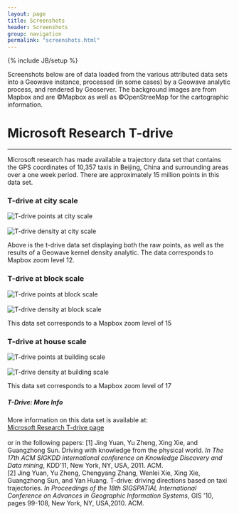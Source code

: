```yaml
---
layout: page
title: Screenshots
header: Screenshots
group: navigation
permalink: "screenshots.html"
---
```

{% include JB/setup %}


Screenshots below are of data loaded from the various attributed data sets into a Geowave instance, processed (in some cases) by a Geowave analytic process, and rendered by Geoserver.  The background images are from Mapbox and are &copy;Mapbox as well as &copy;OpenStreeMap for the cartographic information.


# Microsoft Research T-drive
---
Microsoft research has made available a trajectory data set that contains the GPS coordinates of 10,357 taxis in Beijing, China and surrounding areas over a one week period.
There are approximately 15 million points in this data set.

### T-drive at city scale
<img align="center" src="https://ngageoint.github.io/geowave/assets/images/t-drive-points-1.jpg" alt="T-drive points at city scale"><br/><br/>
<img align="center" src="https://ngageoint.github.io/geowave/assets/images/t-drive-density-1.jpg" alt="T-drive density at city scale">

Above is the t-drive data set displaying both the raw points, as well as the results of a Geowave kernel density analytic.  The data corresponds to Mapbox zoom level 12.  

### T-drive at block scale
<img align="center" src="https://ngageoint.github.io/geowave/assets/images/t-drive-points-2.jpg" alt="T-drive points at block scale"><br/><br/>
<img align="center" src="https://ngageoint.github.io/geowave/assets/images/t-drive-density-2.jpg" alt="T-drive density at block scale">

This data set corresponds to a Mapbox zoom level of 15

### T-drive at house scale
<img align="center" src="https://ngageoint.github.io/geowave/assets/images/t-drive-points-3.jpg" alt="T-drive points at building scale"><br/><br/>
<img align="center" src="https://ngageoint.github.io/geowave/assets/images/t-drive-density-3.jpg" alt="T-drive density at building scale">

This data set corresponds to a Mapbox zoom level of 17

<div class="note info">
  <h5>T-Drive: More Info</h5>
  <p>
	More information on this data set is available at: <br/>
	<a href="http://research.microsoft.com/apps/pubs/?id=152883">Microsoft Research T-drive page</a><br/><br/>
	or in the following papers:
	[1] Jing Yuan, Yu Zheng, Xing Xie, and Guangzhong Sun. Driving with knowledge from the physical world. <i>In The 17th ACM SIGKDD international conference on Knowledge Discovery and Data mining</i>, KDD'11, New York, NY, USA, 2011. ACM.<br/>
	[2] Jing Yuan, Yu Zheng, Chengyang Zhang, Wenlei Xie, Xing Xie, Guangzhong Sun, and Yan Huang. T-drive: driving directions based on taxi trajectories. <i>In Proceedings of the 18th SIGSPATIAL International Conference on Advances in Geographic Information Systems</i>, GIS '10, pages 99-108, New York, NY, USA,2010. ACM.
  </p>
</div>

